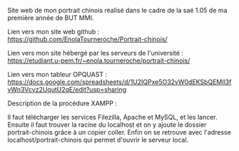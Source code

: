 Site web de mon portrait chinois réalisé dans le cadre de la saé 1.05 de ma première année de BUT MMI.


Lien vers mon site web github : https://github.com/EnolaTourneroche/Portrait-chinois/

Lien vers mon site hébergé par les serveurs de l'université : https://etudiant.u-pem.fr/~enola.tourneroche/portrait-chinois/

Lien vers mon tableur OPQUAST : https://docs.google.com/spreadsheets/d/1U2IQPxe5O32vW0dEKSbQEMIl3fvWn3Vcyz2UqutU2qE/edit?usp=sharing

Description de la procédure XAMPP : 

Il faut télécharger les services Filezilla, Apache et MySQL, et les lancer. Ensuite il faut trouver la racine du localhost et on y ajoute le dossier portrait-chinois grâce à un copier coller. Enfin on se retrouve avec l'adresse localhost/portrait-chinois qui permet d'ouvrir le serveur local. 
